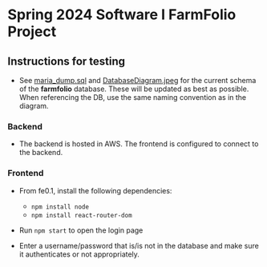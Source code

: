 # Spring 2024 Software I FarmFolio Project

## Instructions for testing

- See [maria_dump.sql](\be0.1\maria_dump.sql) and [DatabaseDiagram.jpeg](\DatabaseDiagram.jpeg) for the current schema of the **farmfolio** database. These will be updated as best as possible. When referencing the DB, use the same naming convention as in the diagram.

### Backend

- The backend is hosted in AWS. The frontend is configured to connect to the backend.

### Frontend
- From fe0.1, install the following dependencies:
    - `npm install node `
    - `npm install react-router-dom`

- Run `npm start` to open the login page
- Enter a username/password that is/is not in the database and make sure it authenticates or not appropriately.
